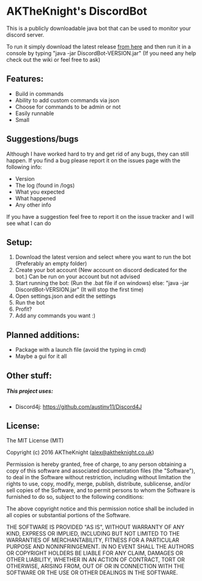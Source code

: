 # AKTheKnight's DiscordBot

This is a publicly downloadable java bot that can be used to monitor your discord server.

To run it simply download the latest release [from here](https://github.com/AKTheKnight/DiscordBot/releases) and then run it in a console by typing "java -jar DiscordBot-VERSION.jar" (If you need any help check out the wiki or feel free to ask)

## Features:
* Build in commands
* Ability to add custom commands via json
* Choose for commands to be admin or not
* Easily runnable
* Small

## Suggestions/bugs
Although I have worked hard to try and get rid of any bugs, they can still happen. If you find a bug please report it on the issues page with the following info:
* Version
* The log (found in /logs)
* What you expected
* What happened
* Any other info

If you have a suggestion feel free to report it on the issue tracker and I will see what I can do

## Setup:

1) Download the latest version and select where you want to run the bot (Preferably an empty folder)  
2) Create your bot account (New account on discord dedicated for the bot.) Can be run on your account but not advised  
3) Start running the bot: (Run the .bat file if on windows) else: "java -jar DiscordBot-VERSION.jar" (It will stop the first time)  
4) Open settings.json and edit the settings  
5) Run the bot  
6) Profit?  
7) Add any commands you want :)  

## Planned additions:
* Package with a launch file (avoid the typing in cmd)
* Maybe a gui for it all

## Other stuff:
##### This project uses:
* Discord4j: https://github.com/austinv11/Discord4J

## License:
The MIT License (MIT)

Copyright (c) 2016 AKTheKnight (alex@aktheknight.co.uk)

Permission is hereby granted, free of charge, to any person obtaining a copy
of this software and associated documentation files (the "Software"), to deal
in the Software without restriction, including without limitation the rights
to use, copy, modify, merge, publish, distribute, sublicense, and/or sell
copies of the Software, and to permit persons to whom the Software is
furnished to do so, subject to the following conditions:

The above copyright notice and this permission notice shall be included in all
copies or substantial portions of the Software.

THE SOFTWARE IS PROVIDED "AS IS", WITHOUT WARRANTY OF ANY KIND, EXPRESS OR
IMPLIED, INCLUDING BUT NOT LIMITED TO THE WARRANTIES OF MERCHANTABILITY,
FITNESS FOR A PARTICULAR PURPOSE AND NONINFRINGEMENT. IN NO EVENT SHALL THE
AUTHORS OR COPYRIGHT HOLDERS BE LIABLE FOR ANY CLAIM, DAMAGES OR OTHER
LIABILITY, WHETHER IN AN ACTION OF CONTRACT, TORT OR OTHERWISE, ARISING FROM,
OUT OF OR IN CONNECTION WITH THE SOFTWARE OR THE USE OR OTHER DEALINGS IN THE
SOFTWARE.
